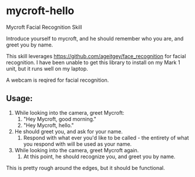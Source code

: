 # mycroft-hello
Mycroft Facial Recognition Skill

Introduce yourself to mycroft, and he should remember who you are, and greet you by name.

This skill leverages https://github.com/ageitgey/face_recognition for facial recognition. I have been
unable to get this library to install on my Mark 1 unit, but it runs well on my laptop.

A webcam is reqired for facial recognition.

## Usage:

1. While looking into the camera, greet Mycroft:
   1. "Hey Mycroft, good morning."
   1. "Hey Mycroft, hello."
1. He should greet you, and ask for your name.
   1. Respond with what ever you'd like to be called - the entirety of what you respond with will be used as your name.
1. While looking into the camera, greet Mycroft again.
   1. At this point, he should recognize you, and greet you by name.

This is pretty rough around the edges, but it should be functional.

